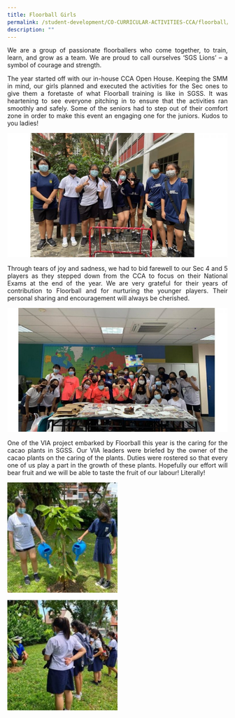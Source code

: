 ```yaml
---
title: Floorball Girls
permalink: /student-development/CO-CURRICULAR-ACTIVITIES-CCA/floorball/
description: ""
---
```



<p style="text-align: justify;"> We are a group of passionate floorballers who come together, to train, learn, and grow as a team. We are proud to call ourselves ‘SGS Lions’ – a symbol of courage and strength. </p>

<p style="text-align: justify;"> The year started off with our in-house CCA Open House. Keeping the SMM in mind, our girls planned and executed the activities for the Sec ones to give them a foretaste of what Floorball training is like in SGSS. It was heartening to see everyone pitching in to ensure that the activities ran smoothly and safely. Some of the seniors had to step out of their comfort zone in order to make this event an engaging one for the juniors. Kudos to you ladies! </p>

![](/images/CCA%20Floorball/Slide1-2-768x432.jpg)

<p style="text-align: justify;"> Through tears of joy and sadness, we had to bid farewell to our Sec 4 and 5 players as they stepped down from the CCA to focus on their National Exams at the end of the year. We are very grateful for their years of contribution to Floorball and for nurturing the younger players. Their personal sharing and encouragement will always be cherished. </p>

![](/images/CCA%20Floorball/Slide2-2-768x432.jpg)

<p style="text-align: justify;"> One of the VIA project embarked by Floorball this year is the caring for the cacao plants in SGSS. Our VIA leaders were briefed by the owner of the cacao plants on the caring of the plants. Duties were rostered so that every one of us play a part in the growth of these plants. Hopefully our effort will bear fruit and we will be able to taste the fruit of our labour! Literally! </p>


<img src="/images/CCA%20Floorball/Slide3-1-250x250.jpg" 
     style="width:50%">

<img src="/images/CCA%20Floorball/Slide4-1-250x250.jpg" 
     style="width:50%">